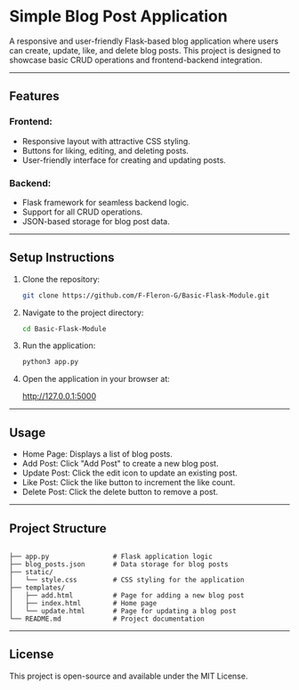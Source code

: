 # Simple Blog Post Application

A responsive and user-friendly Flask-based blog application where users can create, update, like, and delete blog posts. This project is designed to showcase basic CRUD operations and frontend-backend integration.

---

## **Features**

### Frontend:
- Responsive layout with attractive CSS styling.
- Buttons for liking, editing, and deleting posts.
- User-friendly interface for creating and updating posts.

### Backend:
- Flask framework for seamless backend logic.
- Support for all CRUD operations.
- JSON-based storage for blog post data.

---

## **Setup Instructions**

1. Clone the repository:
   ```bash
   git clone https://github.com/F-Fleron-G/Basic-Flask-Module.git

2. Navigate to the project directory:
   ```bash
   cd Basic-Flask-Module

3. Run the application: 
   ```bash
   python3 app.py

4. Open the application in your browser at:
   
   http://127.0.0.1:5000
 
---

## **Usage**
- Home Page: Displays a list of blog posts.
- Add Post: Click "Add Post" to create a new blog post.
- Update Post: Click the edit icon to update an existing post.
- Like Post: Click the like button to increment the like count.
- Delete Post: Click the delete button to remove a post.

---

## **Project Structure**

```plaintext

├── app.py                # Flask application logic
├── blog_posts.json       # Data storage for blog posts
├── static/
│   └── style.css         # CSS styling for the application
├── templates/
│   ├── add.html          # Page for adding a new blog post
│   ├── index.html        # Home page
│   └── update.html       # Page for updating a blog post
└── README.md             # Project documentation

```
---

## **License** 

This project is open-source and available under the MIT License.

